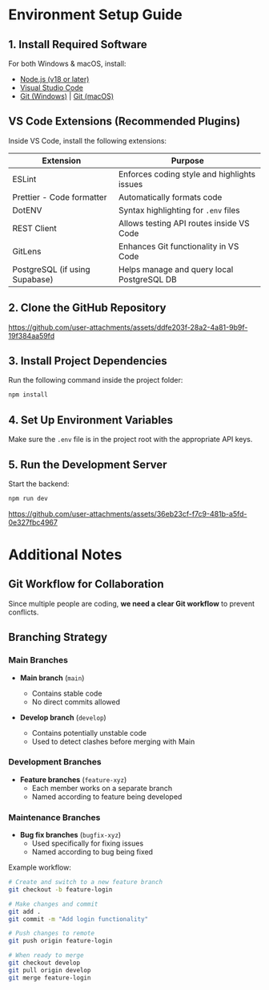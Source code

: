 # Environment Setup Guide

## 1. Install Required Software

For both Windows & macOS, install:

- [Node.js (v18 or later)](https://nodejs.org/)
- [Visual Studio Code](https://code.visualstudio.com/)
- [Git (Windows)](https://git-scm.com/download/win) | [Git (macOS)](https://git-scm.com/download/mac)

## VS Code Extensions (Recommended Plugins)

Inside VS Code, install the following extensions:

| Extension                      | Purpose                                     |
| ------------------------------ | ------------------------------------------- |
| ESLint                         | Enforces coding style and highlights issues |
| Prettier - Code formatter      | Automatically formats code                  |
| DotENV                         | Syntax highlighting for `.env` files        |
| REST Client                    | Allows testing API routes inside VS Code    |
| GitLens                        | Enhances Git functionality in VS Code       |
| PostgreSQL (if using Supabase) | Helps manage and query local PostgreSQL DB  |

## 2. Clone the GitHub Repository

https://github.com/user-attachments/assets/ddfe203f-28a2-4a81-9b9f-19f384aa59fd

## 3. Install Project Dependencies

Run the following command inside the project folder:

```bash
npm install
```

## 4. Set Up Environment Variables

Make sure the `.env` file is in the project root with the appropriate API keys.

## 5. Run the Development Server

Start the backend:

```bash
npm run dev
```

https://github.com/user-attachments/assets/36eb23cf-f7c9-481b-a5fd-0e327fbc4967

# Additional Notes

## Git Workflow for Collaboration

Since multiple people are coding, **we need a clear Git workflow** to prevent conflicts.

## Branching Strategy

### Main Branches

- **Main branch** (`main`)
  - Contains stable code
  - No direct commits allowed
 
- **Develop branch** (`develop`)
  - Contains potentially unstable code
  - Used to detect clashes before merging with Main

### Development Branches

- **Feature branches** (`feature-xyz`)
  - Each member works on a separate branch
  - Named according to feature being developed

### Maintenance Branches

- **Bug fix branches** (`bugfix-xyz`)
  - Used specifically for fixing issues
  - Named according to bug being fixed

Example workflow:

```bash
# Create and switch to a new feature branch
git checkout -b feature-login

# Make changes and commit
git add .
git commit -m "Add login functionality"

# Push changes to remote
git push origin feature-login

# When ready to merge
git checkout develop
git pull origin develop
git merge feature-login
```
